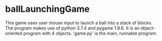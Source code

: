 # ballLaunchingGame
This game uses user mouse input to launch a ball into a stack of blocks. The program makes use of python 3.7.4 and pygame 1.9.6. It is an object-oriented program with 4 objects. 'game.py' is the main, runnable program.
